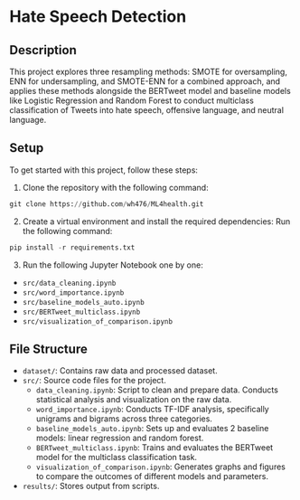 # Hate Speech Detection

## Description

This project explores three resampling methods: SMOTE for oversampling, ENN for undersampling, and SMOTE-ENN for a combined approach, and applies these methods alongside the BERTweet model and baseline models like Logistic Regression and Random Forest to conduct multiclass classification of Tweets into hate speech, offensive language, and neutral language.

## Setup
To get started with this project, follow these steps:

1. Clone the repository with the following command:
``` python
git clone https://github.com/wh476/ML4health.git
```
2. Create a virtual environment and install the required dependencies:
Run the following command:
``` python
pip install -r requirements.txt
```

3. Run the following Jupyter Notebook one by one:
- `src/data_cleaning.ipynb`
- `src/word_importance.ipynb`
- `src/baseline_models_auto.ipynb`
- `src/BERTweet_multiclass.ipynb`
- `src/visualization_of_comparison.ipynb`

## File Structure
- `dataset/`: Contains raw data and processed dataset.
- `src/`: Source code files for the project.
   - `data_cleaning.ipynb`: Script to clean and prepare data. Conducts statistical analysis and visualization on the raw data.
   - `word_importance.ipynb`: Conducts TF-IDF analysis, specifically unigrams and bigrams across three categories.
   - `baseline_models_auto.ipynb`: Sets up and evaluates 2 baseline models: linear regression and random forest.
   - `BERTweet_multiclass.ipynb`: Trains and evaluates the BERTweet model for the multiclass classification task.
   - `visualization_of_comparison.ipynb`: Generates graphs and figures to compare the outcomes of different models and parameters.
- `results/`: Stores output from scripts.






